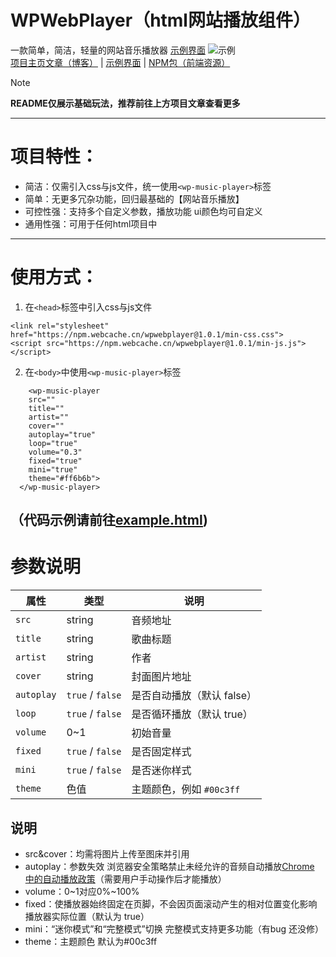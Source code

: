 # WPWebPlayer（html网站播放组件）  
一款简单，简洁，轻量的网站音乐播放器  [示例界面](https://wpwebplayer.112601.xyz/)
![示例](https://imgbed.yunsen2025.top/file/1752422083916.png)  
[项目主页文章（博客）](https://www.yunsen2025.top/023-wpmusicplayer) | [示例界面](https://wpwebplayer.112601.xyz/) | [NPM包（前端资源）](https://www.jsdelivr.com/package/npm/wpwebplayer?tab=files)
> [!NOTE]
>
> **README仅展示基础玩法，推荐前往上方项目文章查看更多**
---
# 项目特性：
- 简洁：仅需引入css与js文件，统一使用`<wp-music-player>`标签
- 简单：无更多冗杂功能，回归最基础的【网站音乐播放】
- 可控性强：支持多个自定义参数，播放功能 ui颜色均可自定义
- 通用性强：可用于任何html项目中
---  
# 使用方式：  
1. 在`<head>`标签中引入css与js文件  
```
<link rel="stylesheet" href="https://npm.webcache.cn/wpwebplayer@1.0.1/min-css.css">     
<script src="https://npm.webcache.cn/wpwebplayer@1.0.1/min-js.js"></script>
```
2. 在`<body>`中使用`<wp-music-player>`标签  
```
    <wp-music-player 
    src="" 
    title="" 
    artist=""
    cover=""
    autoplay="true"
    loop="true"
    volume="0.3"
    fixed="true"
    mini="true"
    theme="#ff6b6b">
  </wp-music-player>
```
（代码示例请前往[example.html](https://github.com/yunsen2025/WPwebplayer/blob/main/example.html))
---
# 参数说明
| 属性         | 类型                   | 说明                |
| ---------- | -------------------- | ----------------- |
| `src`      | string               | 音频地址              |
| `title`    | string               | 歌曲标题              |
| `artist`   | string               | 作者           |
| `cover`    | string               | 封面图片地址            |
| `autoplay` | `true` / `false` | 是否自动播放（默认 false）  |
| `loop`     | `true` / `false` | 是否循环播放（默认 true）   |
| `volume`   | 0\~1                 | 初始音量              |
| `fixed`    | `true` / `false` | 是否固定样式            |
| `mini`     | `true` / `false` | 是否迷你样式            |
| `theme`    | 色值                   | 主题颜色，例如 `#00c3ff` |
## 说明
- src&cover：均需将图片上传至图床并引用
- autoplay：参数失效 浏览器安全策略禁止未经允许的音频自动播放[Chrome 中的自动播放政策](https://developer.chrome.com/blog/autoplay?hl=zh-cn)（需要用户手动操作后才能播放）
- volume：0~1对应0%~100%
- fixed：使播放器始终固定在页脚，不会因页面滚动产生的相对位置变化影响播放器实际位置（默认为 true）
- mini：“迷你模式”和“完整模式”切换 完整模式支持更多功能（有bug 还没修）
- theme：主题颜色 默认为#00c3ff
